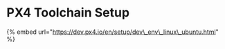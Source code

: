 # PX4 Toolchain Setup



{% embed url="https://dev.px4.io/en/setup/dev\_env\_linux\_ubuntu.html" %}

